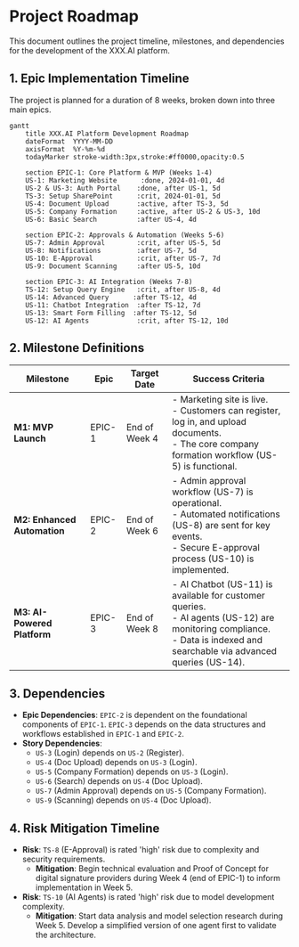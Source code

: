 # Project Roadmap

This document outlines the project timeline, milestones, and dependencies for the development of the XXX.AI platform.

## 1. Epic Implementation Timeline

The project is planned for a duration of 8 weeks, broken down into three main epics.

```mermaid
gantt
    title XXX.AI Platform Development Roadmap
    dateFormat  YYYY-MM-DD
    axisFormat  %Y-%m-%d
    todayMarker stroke-width:3px,stroke:#ff0000,opacity:0.5

    section EPIC-1: Core Platform & MVP (Weeks 1-4)
    US-1: Marketing Website      :done, 2024-01-01, 4d
    US-2 & US-3: Auth Portal    :done, after US-1, 5d
    TS-3: Setup SharePoint      :crit, 2024-01-01, 5d
    US-4: Document Upload       :active, after TS-3, 5d
    US-5: Company Formation     :active, after US-2 & US-3, 10d
    US-6: Basic Search          :after US-4, 4d

    section EPIC-2: Approvals & Automation (Weeks 5-6)
    US-7: Admin Approval        :crit, after US-5, 5d
    US-8: Notifications         :after US-7, 5d
    US-10: E-Approval           :crit, after US-7, 7d
    US-9: Document Scanning     :after US-5, 10d

    section EPIC-3: AI Integration (Weeks 7-8)
    TS-12: Setup Query Engine   :crit, after US-8, 4d
    US-14: Advanced Query      :after TS-12, 4d
    US-11: Chatbot Integration  :after TS-12, 7d
    US-13: Smart Form Filling  :after TS-12, 5d
    US-12: AI Agents            :crit, after TS-12, 10d
```

## 2. Milestone Definitions

| Milestone | Epic | Target Date | Success Criteria |
|-----------|------|-------------|------------------|
| **M1: MVP Launch** | EPIC-1 | End of Week 4 | - Marketing site is live.<br>- Customers can register, log in, and upload documents.<br>- The core company formation workflow (US-5) is functional. |
| **M2: Enhanced Automation** | EPIC-2 | End of Week 6 | - Admin approval workflow (US-7) is operational.<br>- Automated notifications (US-8) are sent for key events.<br>- Secure E-approval process (US-10) is implemented. |
| **M3: AI-Powered Platform** | EPIC-3 | End of Week 8 | - AI Chatbot (US-11) is available for customer queries.<br>- AI agents (US-12) are monitoring compliance.<br>- Data is indexed and searchable via advanced queries (US-14). |

## 3. Dependencies

- **Epic Dependencies**: `EPIC-2` is dependent on the foundational components of `EPIC-1`. `EPIC-3` depends on the data structures and workflows established in `EPIC-1` and `EPIC-2`.
- **Story Dependencies**:
  - `US-3` (Login) depends on `US-2` (Register).
  - `US-4` (Doc Upload) depends on `US-3` (Login).
  - `US-5` (Company Formation) depends on `US-3` (Login).
  - `US-6` (Search) depends on `US-4` (Doc Upload).
  - `US-7` (Admin Approval) depends on `US-5` (Company Formation).
  - `US-9` (Scanning) depends on `US-4` (Doc Upload).

## 4. Risk Mitigation Timeline

- **Risk**: `TS-8` (E-Approval) is rated 'high' risk due to complexity and security requirements.
  - **Mitigation**: Begin technical evaluation and Proof of Concept for digital signature providers during Week 4 (end of EPIC-1) to inform implementation in Week 5.
- **Risk**: `TS-10` (AI Agents) is rated 'high' risk due to model development complexity.
  - **Mitigation**: Start data analysis and model selection research during Week 5. Develop a simplified version of one agent first to validate the architecture.
